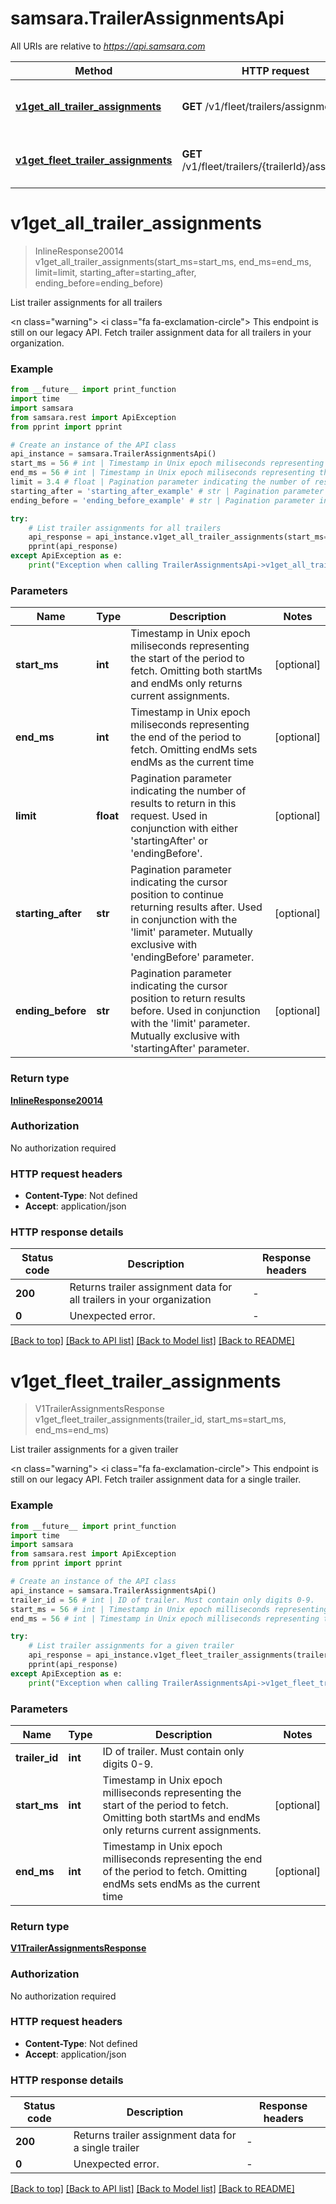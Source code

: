 # samsara.TrailerAssignmentsApi

All URIs are relative to *https://api.samsara.com*

Method | HTTP request | Description
------------- | ------------- | -------------
[**v1get_all_trailer_assignments**](TrailerAssignmentsApi.md#v1get_all_trailer_assignments) | **GET** /v1/fleet/trailers/assignments | List trailer assignments for all trailers
[**v1get_fleet_trailer_assignments**](TrailerAssignmentsApi.md#v1get_fleet_trailer_assignments) | **GET** /v1/fleet/trailers/{trailerId}/assignments | List trailer assignments for a given trailer


# **v1get_all_trailer_assignments**
> InlineResponse20014 v1get_all_trailer_assignments(start_ms=start_ms, end_ms=end_ms, limit=limit, starting_after=starting_after, ending_before=ending_before)

List trailer assignments for all trailers

<n class=\"warning\"> <nh> <i class=\"fa fa-exclamation-circle\"></i> This endpoint is still on our legacy API. </nh> </n>  Fetch trailer assignment data for all trailers in your organization.

### Example

```python
from __future__ import print_function
import time
import samsara
from samsara.rest import ApiException
from pprint import pprint

# Create an instance of the API class
api_instance = samsara.TrailerAssignmentsApi()
start_ms = 56 # int | Timestamp in Unix epoch miliseconds representing the start of the period to fetch. Omitting both startMs and endMs only returns current assignments. (optional)
end_ms = 56 # int | Timestamp in Unix epoch miliseconds representing the end of the period to fetch. Omitting endMs sets endMs as the current time (optional)
limit = 3.4 # float | Pagination parameter indicating the number of results to return in this request. Used in conjunction with either 'startingAfter' or 'endingBefore'. (optional)
starting_after = 'starting_after_example' # str | Pagination parameter indicating the cursor position to continue returning results after. Used in conjunction with the 'limit' parameter. Mutually exclusive with 'endingBefore' parameter. (optional)
ending_before = 'ending_before_example' # str | Pagination parameter indicating the cursor position to return results before. Used in conjunction with the 'limit' parameter. Mutually exclusive with 'startingAfter' parameter. (optional)

try:
    # List trailer assignments for all trailers
    api_response = api_instance.v1get_all_trailer_assignments(start_ms=start_ms, end_ms=end_ms, limit=limit, starting_after=starting_after, ending_before=ending_before)
    pprint(api_response)
except ApiException as e:
    print("Exception when calling TrailerAssignmentsApi->v1get_all_trailer_assignments: %s\n" % e)
```

### Parameters

Name | Type | Description  | Notes
------------- | ------------- | ------------- | -------------
 **start_ms** | **int**| Timestamp in Unix epoch miliseconds representing the start of the period to fetch. Omitting both startMs and endMs only returns current assignments. | [optional] 
 **end_ms** | **int**| Timestamp in Unix epoch miliseconds representing the end of the period to fetch. Omitting endMs sets endMs as the current time | [optional] 
 **limit** | **float**| Pagination parameter indicating the number of results to return in this request. Used in conjunction with either &#39;startingAfter&#39; or &#39;endingBefore&#39;. | [optional] 
 **starting_after** | **str**| Pagination parameter indicating the cursor position to continue returning results after. Used in conjunction with the &#39;limit&#39; parameter. Mutually exclusive with &#39;endingBefore&#39; parameter. | [optional] 
 **ending_before** | **str**| Pagination parameter indicating the cursor position to return results before. Used in conjunction with the &#39;limit&#39; parameter. Mutually exclusive with &#39;startingAfter&#39; parameter. | [optional] 

### Return type

[**InlineResponse20014**](InlineResponse20014.md)

### Authorization

No authorization required

### HTTP request headers

 - **Content-Type**: Not defined
 - **Accept**: application/json

### HTTP response details
| Status code | Description | Response headers |
|-------------|-------------|------------------|
**200** | Returns trailer assignment data for all trailers in your organization |  -  |
**0** | Unexpected error. |  -  |

[[Back to top]](#) [[Back to API list]](../README.md#documentation-for-api-endpoints) [[Back to Model list]](../README.md#documentation-for-models) [[Back to README]](../README.md)

# **v1get_fleet_trailer_assignments**
> V1TrailerAssignmentsResponse v1get_fleet_trailer_assignments(trailer_id, start_ms=start_ms, end_ms=end_ms)

List trailer assignments for a given trailer

<n class=\"warning\"> <nh> <i class=\"fa fa-exclamation-circle\"></i> This endpoint is still on our legacy API. </nh> </n>  Fetch trailer assignment data for a single trailer.

### Example

```python
from __future__ import print_function
import time
import samsara
from samsara.rest import ApiException
from pprint import pprint

# Create an instance of the API class
api_instance = samsara.TrailerAssignmentsApi()
trailer_id = 56 # int | ID of trailer. Must contain only digits 0-9.
start_ms = 56 # int | Timestamp in Unix epoch milliseconds representing the start of the period to fetch. Omitting both startMs and endMs only returns current assignments. (optional)
end_ms = 56 # int | Timestamp in Unix epoch milliseconds representing the end of the period to fetch. Omitting endMs sets endMs as the current time (optional)

try:
    # List trailer assignments for a given trailer
    api_response = api_instance.v1get_fleet_trailer_assignments(trailer_id, start_ms=start_ms, end_ms=end_ms)
    pprint(api_response)
except ApiException as e:
    print("Exception when calling TrailerAssignmentsApi->v1get_fleet_trailer_assignments: %s\n" % e)
```

### Parameters

Name | Type | Description  | Notes
------------- | ------------- | ------------- | -------------
 **trailer_id** | **int**| ID of trailer. Must contain only digits 0-9. | 
 **start_ms** | **int**| Timestamp in Unix epoch milliseconds representing the start of the period to fetch. Omitting both startMs and endMs only returns current assignments. | [optional] 
 **end_ms** | **int**| Timestamp in Unix epoch milliseconds representing the end of the period to fetch. Omitting endMs sets endMs as the current time | [optional] 

### Return type

[**V1TrailerAssignmentsResponse**](V1TrailerAssignmentsResponse.md)

### Authorization

No authorization required

### HTTP request headers

 - **Content-Type**: Not defined
 - **Accept**: application/json

### HTTP response details
| Status code | Description | Response headers |
|-------------|-------------|------------------|
**200** | Returns trailer assignment data for a single trailer |  -  |
**0** | Unexpected error. |  -  |

[[Back to top]](#) [[Back to API list]](../README.md#documentation-for-api-endpoints) [[Back to Model list]](../README.md#documentation-for-models) [[Back to README]](../README.md)

